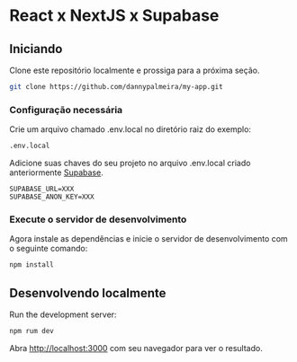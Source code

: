# React x NextJS x Supabase

## Iniciando
Clone este repositório localmente e prossiga para a próxima seção.
```bash
git clone https://github.com/dannypalmeira/my-app.git
```

### Configuração necessária

Crie um arquivo chamado .env.local no diretório raiz do exemplo:
```bash
.env.local
```

Adicione suas chaves do seu projeto no arquivo .env.local criado anteriormente
[Supabase](https://app.supabase.io/).

```dotenv
SUPABASE_URL=XXX
SUPABASE_ANON_KEY=XXX
```

### Execute o servidor de desenvolvimento

Agora instale as dependências e inicie o servidor de desenvolvimento com o seguinte comando:
```bash
npm install
```

## Desenvolvendo localmente
Run the development server:

```bash
npm rum dev
```

Abra [http://localhost:3000](http://localhost:3000) com seu navegador para ver o resultado.
